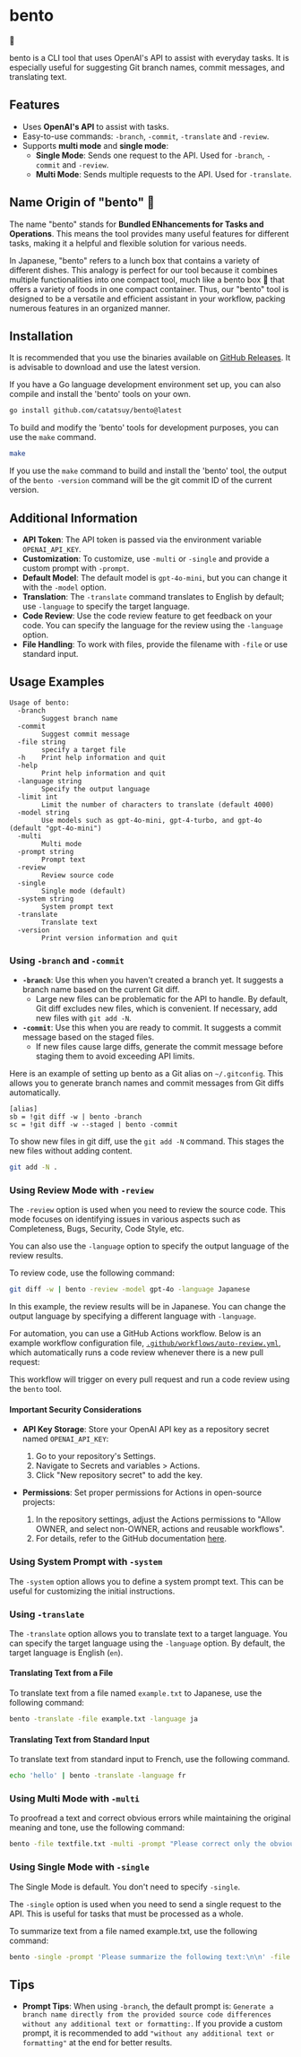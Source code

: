 # bento

🍱

bento is a CLI tool that uses OpenAI's API to assist with everyday tasks. It is especially useful for suggesting Git branch names, commit messages, and translating text.

## Features

- Uses **OpenAI's API** to assist with tasks.
- Easy-to-use commands: `-branch`, `-commit`, `-translate` and `-review`.
- Supports **multi mode** and **single mode**:
  - **Single Mode**: Sends one request to the API. Used for `-branch`, `-commit` and `-review`.
  - **Multi Mode**: Sends multiple requests to the API. Used for `-translate`.

## Name Origin of "bento" 🍱

The name "bento" stands for **Bundled ENhancements for Tasks and Operations**. This means the tool provides many useful features for different tasks, making it a helpful and flexible solution for various needs.

In Japanese, "bento" refers to a lunch box that contains a variety of different dishes. This analogy is perfect for our tool because it combines multiple functionalities into one compact tool, much like a bento box 🍱 that offers a variety of foods in one compact container. Thus, our "bento" tool is designed to be a versatile and efficient assistant in your workflow, packing numerous features in an organized manner.

## Installation

It is recommended that you use the binaries available on [GitHub Releases](https://github.com/catatsuy/bento/releases). It is advisable to download and use the latest version.

If you have a Go language development environment set up, you can also compile and install the 'bento' tools on your own.

```bash
go install github.com/catatsuy/bento@latest
```

To build and modify the 'bento' tools for development purposes, you can use the `make` command.

```bash
make
```

If you use the `make` command to build and install the 'bento' tool, the output of the `bento -version` command will be the git commit ID of the current version.

## Additional Information

- **API Token**: The API token is passed via the environment variable `OPENAI_API_KEY`.
- **Customization**: To customize, use `-multi` or `-single` and provide a custom prompt with `-prompt`.
- **Default Model**: The default model is `gpt-4o-mini`, but you can change it with the `-model` option.
- **Translation**: The `-translate` command translates to English by default; use `-language` to specify the target language.
- **Code Review**: Use the code review feature to get feedback on your code. You can specify the language for the review using the `-language` option.
- **File Handling**: To work with files, provide the filename with `-file` or use standard input.

## Usage Examples

```
Usage of bento:
  -branch
        Suggest branch name
  -commit
        Suggest commit message
  -file string
        specify a target file
  -h    Print help information and quit
  -help
        Print help information and quit
  -language string
        Specify the output language
  -limit int
        Limit the number of characters to translate (default 4000)
  -model string
        Use models such as gpt-4o-mini, gpt-4-turbo, and gpt-4o (default "gpt-4o-mini")
  -multi
        Multi mode
  -prompt string
        Prompt text
  -review
        Review source code
  -single
        Single mode (default)
  -system string
        System prompt text
  -translate
        Translate text
  -version
        Print version information and quit
```

### Using `-branch` and `-commit`

- **`-branch`**: Use this when you haven't created a branch yet. It suggests a branch name based on the current Git diff.
  - Large new files can be problematic for the API to handle. By default, Git diff excludes new files, which is convenient. If necessary, add new files with `git add -N`.
- **`-commit`**: Use this when you are ready to commit. It suggests a commit message based on the staged files.
  - If new files cause large diffs, generate the commit message before staging them to avoid exceeding API limits.

Here is an example of setting up bento as a Git alias on `~/.gitconfig`. This allows you to generate branch names and commit messages from Git diffs automatically.

```.gitconfig
[alias]
sb = !git diff -w | bento -branch
sc = !git diff -w --staged | bento -commit
```

To show new files in git diff, use the `git add -N` command. This stages the new files without adding content.

```bash
git add -N .
```

### Using Review Mode with `-review`

The `-review` option is used when you need to review the source code. This mode focuses on identifying issues in various aspects such as Completeness, Bugs, Security, Code Style, etc.

You can also use the `-language` option to specify the output language of the review results.

To review code, use the following command:

```sh
git diff -w | bento -review -model gpt-4o -language Japanese
```

In this example, the review results will be in Japanese. You can change the output language by specifying a different language with `-language`.

For automation, you can use a GitHub Actions workflow. Below is an example workflow configuration file, [`.github/workflows/auto-review.yml`](/.github/workflows/auto-review.yml), which automatically runs a code review whenever there is a new pull request:

This workflow will trigger on every pull request and run a code review using the `bento` tool.

#### Important Security Considerations

- **API Key Storage**: Store your OpenAI API key as a repository secret named `OPENAI_API_KEY`:
  1. Go to your repository's Settings.
  2. Navigate to Secrets and variables > Actions.
  3. Click "New repository secret" to add the key.

- **Permissions**: Set proper permissions for Actions in open-source projects:
  1. In the repository settings, adjust the Actions permissions to "Allow OWNER, and select non-OWNER, actions and reusable workflows".
  2. For details, refer to the GitHub documentation [here](https://docs.github.com/github/administering-a-repository/disabling-or-limiting-github-actions-for-a-repository#allowing-select-actions-and-reusable-workflows-to-run).

### Using System Prompt with `-system`

The `-system` option allows you to define a system prompt text. This can be useful for customizing the initial instructions.

### Using `-translate`

The `-translate` option allows you to translate text to a target language. You can specify the target language using the `-language` option. By default, the target language is English (`en`).

#### Translating Text from a File

To translate text from a file named `example.txt` to Japanese, use the following command:

```sh
bento -translate -file example.txt -language ja
```

#### Translating Text from Standard Input

To translate text from standard input to French, use the following command.

```sh
echo 'hello' | bento -translate -language fr
```

### Using Multi Mode with `-multi`

To proofread a text and correct obvious errors while maintaining the original meaning and tone, use the following command:

```sh
bento -file textfile.txt -multi -prompt "Please correct only the obvious errors in the following text while maintaining the original meaning and tone as much as possible:\n\n"
```

### Using Single Mode with `-single`

The Single Mode is default. You don't need to specify `-single`.

The `-single` option is used when you need to send a single request to the API. This is useful for tasks that must be processed as a whole.

To summarize text from a file named example.txt, use the following command:

```sh
bento -single -prompt 'Please summarize the following text:\n\n' -file example.txt
```

## Tips

- **Prompt Tips**: When using `-branch`, the default prompt is: `Generate a branch name directly from the provided source code differences without any additional text or formatting:`. If you provide a custom prompt, it is recommended to add `"without any additional text or formatting"` at the end for better results.

